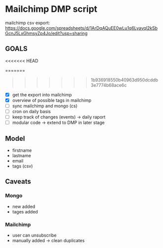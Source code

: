 # Mailchimp DMP script

mailchimp csv export: https://docs.google.com/spreadsheets/d/1ArDqAQuEE0wLu1q6Lyayql2kSbGcnJ5LxGhmsyZp4Jo/edit?usp=sharing

## GOALS
<<<<<<< HEAD

=======
>>>>>>> 1b936918550b40963d950dcddb3e7774b68ace6c
- [x] get the export into mailchimp
- [x] overview of possible tags in mailchimp
- [ ] sync mailchimp and mongo (cs)
- [ ] cron on daily basis
- [ ] keep track of changes (events) -> daily raport
- [ ] modular code -> extend to DMP in later stage

## Model

- firstname
- lastname
- email
- tags (csv)

## Caveats

### Mongo

- new added
- tages added

### Mailchimp

- user can unsubscribe
- manually added -> clean duplicates
